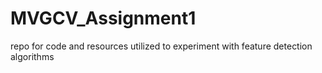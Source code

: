# MVGCV_Assignment1
repo for code and resources utilized to experiment with feature detection algorithms
